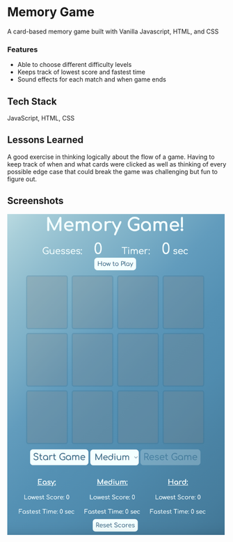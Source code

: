 
# Memory Game

A card-based memory game built with Vanilla Javascript, HTML, and CSS

### Features
- Able to choose different difficulty levels
- Keeps track of lowest score and fastest time
- Sound effects for each match and when game ends


## Tech Stack

JavaScript, HTML, CSS



## Lessons Learned

A good exercise in thinking logically about the flow of a game. Having to keep track of when and what cards were clicked as well as thinking of every possible edge case that could break the game was challenging but fun to figure out.
## Screenshots

<img src="assets/screenshot-memory7.png" alt="memory-game" width="500"/>
